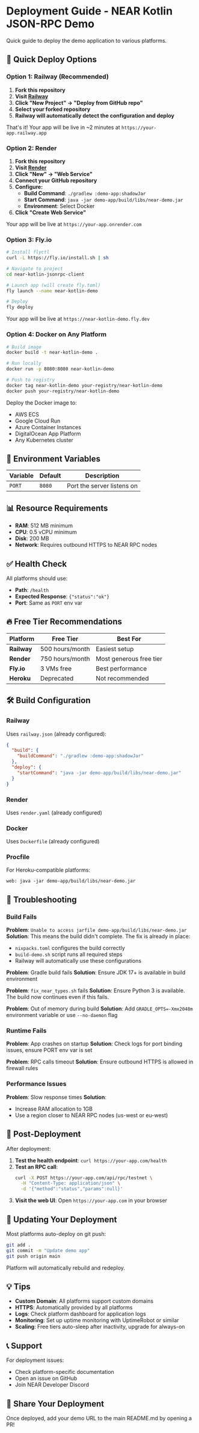 # Deployment Guide - NEAR Kotlin JSON-RPC Demo

Quick guide to deploy the demo application to various platforms.

## 🚀 Quick Deploy Options

### Option 1: Railway (Recommended)

1. **Fork this repository**
2. **Visit [Railway](https://railway.app)**
3. **Click "New Project" → "Deploy from GitHub repo"**
4. **Select your forked repository**
5. **Railway will automatically detect the configuration and deploy**

That's it! Your app will be live in ~2 minutes at `https://your-app.railway.app`

### Option 2: Render

1. **Fork this repository**
2. **Visit [Render](https://render.com)**
3. **Click "New" → "Web Service"**
4. **Connect your GitHub repository**
5. **Configure:**
   - **Build Command**: `./gradlew :demo-app:shadowJar`
   - **Start Command**: `java -jar demo-app/build/libs/near-demo.jar`
   - **Environment**: Select Docker
6. **Click "Create Web Service"**

Your app will be live at `https://your-app.onrender.com`

### Option 3: Fly.io

```bash
# Install flyctl
curl -L https://fly.io/install.sh | sh

# Navigate to project
cd near-kotlin-jsonrpc-client

# Launch app (will create fly.toml)
fly launch --name near-kotlin-demo

# Deploy
fly deploy
```

Your app will be live at `https://near-kotlin-demo.fly.dev`

### Option 4: Docker on Any Platform

```bash
# Build image
docker build -t near-kotlin-demo .

# Run locally
docker run -p 8080:8080 near-kotlin-demo

# Push to registry
docker tag near-kotlin-demo your-registry/near-kotlin-demo
docker push your-registry/near-kotlin-demo
```

Deploy the Docker image to:
- AWS ECS
- Google Cloud Run
- Azure Container Instances
- DigitalOcean App Platform
- Any Kubernetes cluster

## 🔧 Environment Variables

| Variable | Default | Description |
|----------|---------|-------------|
| `PORT` | `8080` | Port the server listens on |

## 📊 Resource Requirements

- **RAM**: 512 MB minimum
- **CPU**: 0.5 vCPU minimum
- **Disk**: 200 MB
- **Network**: Requires outbound HTTPS to NEAR RPC nodes

## ✅ Health Check

All platforms should use:
- **Path**: `/health`
- **Expected Response**: `{"status":"ok"}`
- **Port**: Same as `PORT` env var

## 🔥 Free Tier Recommendations

| Platform | Free Tier | Best For |
|----------|-----------|----------|
| **Railway** | 500 hours/month | Easiest setup |
| **Render** | 750 hours/month | Most generous free tier |
| **Fly.io** | 3 VMs free | Best performance |
| **Heroku** | Deprecated | Not recommended |

## 🛠️ Build Configuration

### Railway
Uses `railway.json` (already configured):
```json
{
  "build": {
    "buildCommand": "./gradlew :demo-app:shadowJar"
  },
  "deploy": {
    "startCommand": "java -jar demo-app/build/libs/near-demo.jar"
  }
}
```

### Render
Uses `render.yaml` (already configured)

### Docker
Uses `Dockerfile` (already configured)

### Procfile
For Heroku-compatible platforms:
```
web: java -jar demo-app/build/libs/near-demo.jar
```

## 🐛 Troubleshooting

### Build Fails

**Problem**: `Unable to access jarfile demo-app/build/libs/near-demo.jar`
**Solution**: This means the build didn't complete. The fix is already in place:
- `nixpacks.toml` configures the build correctly
- `build-demo.sh` script runs all required steps
- Railway will automatically use these configurations

**Problem**: Gradle build fails
**Solution**: Ensure JDK 17+ is available in build environment

**Problem**: `fix_near_types.sh` fails
**Solution**: Ensure Python 3 is available. The build now continues even if this fails.

**Problem**: Out of memory during build
**Solution**: Add `GRADLE_OPTS=-Xmx2048m` environment variable or use `--no-daemon` flag

### Runtime Fails

**Problem**: App crashes on startup
**Solution**: Check logs for port binding issues, ensure PORT env var is set

**Problem**: RPC calls timeout
**Solution**: Ensure outbound HTTPS is allowed in firewall rules

### Performance Issues

**Problem**: Slow response times
**Solution**:
- Increase RAM allocation to 1GB
- Use a region closer to NEAR RPC nodes (us-west or eu-west)

## 📝 Post-Deployment

After deployment:

1. **Test the health endpoint**: `curl https://your-app.com/health`
2. **Test an RPC call**:
   ```bash
   curl -X POST https://your-app.com/api/rpc/testnet \
     -H "Content-Type: application/json" \
     -d '{"method":"status","params":null}'
   ```
3. **Visit the web UI**: Open `https://your-app.com` in your browser

## 🔗 Updating Your Deployment

Most platforms auto-deploy on git push:

```bash
git add .
git commit -m "Update demo app"
git push origin main
```

Platform will automatically rebuild and redeploy.

## 💡 Tips

- **Custom Domain**: All platforms support custom domains
- **HTTPS**: Automatically provided by all platforms
- **Logs**: Check platform dashboard for application logs
- **Monitoring**: Set up uptime monitoring with UptimeRobot or similar
- **Scaling**: Free tiers auto-sleep after inactivity, upgrade for always-on

## 📞 Support

For deployment issues:
- Check platform-specific documentation
- Open an issue on GitHub
- Join NEAR Developer Discord

## 🎉 Share Your Deployment

Once deployed, add your demo URL to the main README.md by opening a PR!
